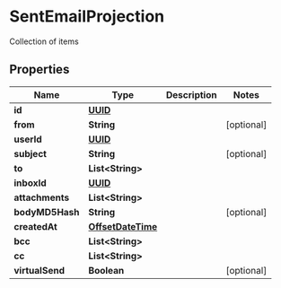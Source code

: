

# SentEmailProjection

Collection of items
## Properties

Name | Type | Description | Notes
------------ | ------------- | ------------- | -------------
**id** | [**UUID**](UUID) |  | 
**from** | **String** |  |  [optional]
**userId** | [**UUID**](UUID) |  | 
**subject** | **String** |  |  [optional]
**to** | **List&lt;String&gt;** |  | 
**inboxId** | [**UUID**](UUID) |  | 
**attachments** | **List&lt;String&gt;** |  | 
**bodyMD5Hash** | **String** |  |  [optional]
**createdAt** | [**OffsetDateTime**](OffsetDateTime) |  | 
**bcc** | **List&lt;String&gt;** |  | 
**cc** | **List&lt;String&gt;** |  | 
**virtualSend** | **Boolean** |  |  [optional]



